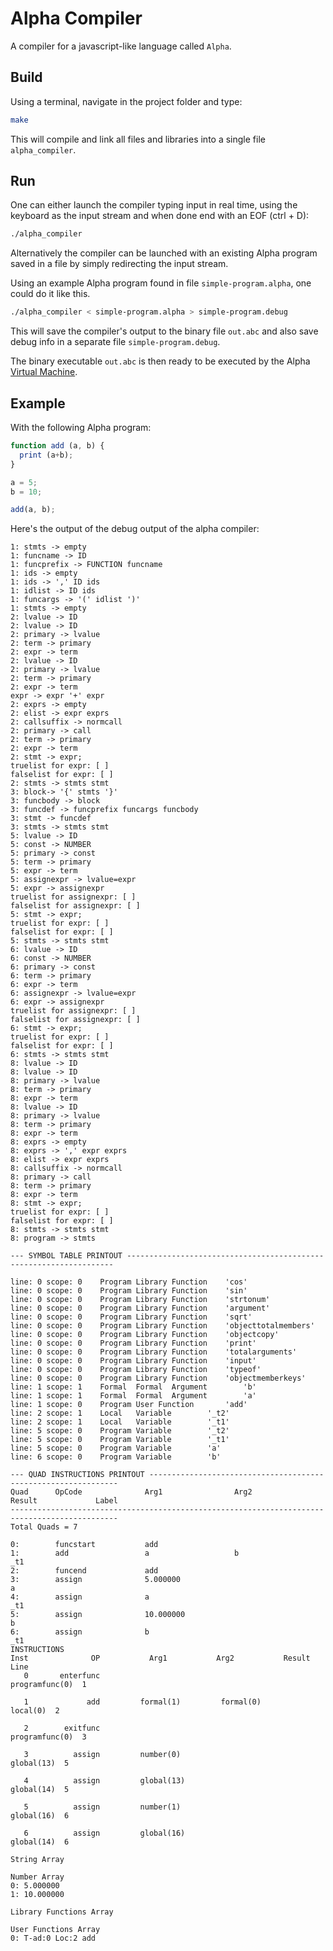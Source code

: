 Alpha Compiler
==============

A compiler for a javascript-like language called `Alpha`.

Build
-----

Using a terminal, navigate in the project folder and type:

```sh
make
```

This will compile and link all files and libraries into a single file `alpha_compiler`.

Run
---

One can either launch the compiler typing input in real time, using the keyboard as the input stream and when done end with an EOF (ctrl + D):

```sh
./alpha_compiler
```

Alternatively the compiler can be launched with an existing Alpha program saved in a file by simply redirecting the input stream.

Using an example Alpha program found in file `simple-program.alpha`, one could do it like this.

```sh
./alpha_compiler < simple-program.alpha > simple-program.debug
```

This will save the compiler's output to the binary file `out.abc`  and also save debug info in a separate file `simple-program.debug`.

The binary executable `out.abc` is then ready to be executed by the Alpha [Virtual Machine](https://github.com/maninak/alpha_vm).

Example
-------

With the following Alpha program:

```js
function add (a, b) {
  print (a+b);
}

a = 5;
b = 10;

add(a, b);
```

Here's the output of the debug output of the alpha compiler:

```
1: stmts -> empty
1: funcname -> ID
1: funcprefix -> FUNCTION funcname
1: ids -> empty 
1: ids -> ',' ID ids
1: idlist -> ID ids
1: funcargs -> '(' idlist ')'
1: stmts -> empty
2: lvalue -> ID
2: lvalue -> ID
2: primary -> lvalue
2: term -> primary
2: expr -> term
2: lvalue -> ID
2: primary -> lvalue
2: term -> primary
2: expr -> term
expr -> expr '+' expr
2: exprs -> empty
2: elist -> expr exprs
2: callsuffix -> normcall
2: primary -> call
2: term -> primary
2: expr -> term
2: stmt -> expr;
truelist for expr: [ ]
falselist for expr: [ ]
2: stmts -> stmts stmt
3: block-> '{' stmts '}' 
3: funcbody -> block
3: funcdef -> funcprefix funcargs funcbody
3: stmt -> funcdef
3: stmts -> stmts stmt
5: lvalue -> ID
5: const -> NUMBER
5: primary -> const
5: term -> primary
5: expr -> term
5: assignexpr -> lvalue=expr
5: expr -> assignexpr
truelist for assignexpr: [ ]
falselist for assignexpr: [ ]
5: stmt -> expr;
truelist for expr: [ ]
falselist for expr: [ ]
5: stmts -> stmts stmt
6: lvalue -> ID
6: const -> NUMBER
6: primary -> const
6: term -> primary
6: expr -> term
6: assignexpr -> lvalue=expr
6: expr -> assignexpr
truelist for assignexpr: [ ]
falselist for assignexpr: [ ]
6: stmt -> expr;
truelist for expr: [ ]
falselist for expr: [ ]
6: stmts -> stmts stmt
8: lvalue -> ID
8: lvalue -> ID
8: primary -> lvalue
8: term -> primary
8: expr -> term
8: lvalue -> ID
8: primary -> lvalue
8: term -> primary
8: expr -> term
8: exprs -> empty
8: exprs -> ',' expr exprs
8: elist -> expr exprs
8: callsuffix -> normcall
8: primary -> call
8: term -> primary
8: expr -> term
8: stmt -> expr;
truelist for expr: [ ]
falselist for expr: [ ]
8: stmts -> stmts stmt
8: program -> stmts

--- SYMBOL TABLE PRINTOUT -------------------------------------------------------------------

line: 0 scope: 0	Program	Library Function	'cos'
line: 0 scope: 0	Program	Library Function	'sin'
line: 0 scope: 0	Program	Library Function	'strtonum'
line: 0 scope: 0	Program	Library Function	'argument'
line: 0 scope: 0	Program	Library Function	'sqrt'
line: 0 scope: 0	Program	Library Function	'objecttotalmembers'
line: 0 scope: 0	Program	Library Function	'objectcopy'
line: 0 scope: 0	Program	Library Function	'print'
line: 0 scope: 0	Program	Library Function	'totalarguments'
line: 0 scope: 0	Program	Library Function	'input'
line: 0 scope: 0	Program	Library Function	'typeof'
line: 0 scope: 0	Program	Library Function	'objectmemberkeys'
line: 1 scope: 1	Formal	Formal  Argument		'b'
line: 1 scope: 1	Formal	Formal  Argument		'a'
line: 1 scope: 0	Program	User Function		'add'
line: 2 scope: 1	Local	Variable		'_t2'
line: 2 scope: 1	Local	Variable		'_t1'
line: 5 scope: 0	Program	Variable		'_t2'
line: 5 scope: 0	Program	Variable		'_t1'
line: 5 scope: 0	Program	Variable		'a'
line: 6 scope: 0	Program	Variable		'b'

--- QUAD INSTRUCTIONS PRINTOUT ---------------------------------------------------------------
Quad      OpCode              Arg1                Arg2                Result             Label
----------------------------------------------------------------------------------------------
Total Quads = 7

0:        funcstart           add                                                        
1:        add                 a                   b                   _t1                
2:        funcend             add                                                        
3:        assign              5.000000                                a                  
4:        assign              a                                       _t1                
5:        assign              10.000000                               b                  
6:        assign              b                                       _t1                
INSTRUCTIONS
Inst              OP           Arg1           Arg2	         Result	  Line
   0       enterfunc                                        programfunc(0)  1

   1             add         formal(1)         formal(0)          local(0)  2

   2        exitfunc                                        programfunc(0)  3

   3          assign         number(0)                           global(13)  5

   4          assign         global(13)                           global(14)  5

   5          assign         number(1)                           global(16)  6

   6          assign         global(16)                           global(14)  6

String Array

Number Array
0: 5.000000
1: 10.000000

Library Functions Array

User Functions Array
0: T-ad:0 Loc:2 add

```